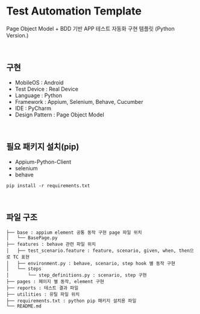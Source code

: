# Test Automation Template
Page Object Model + BDD 기반 APP 테스트 자동화 구현 템플릿 (Python Version.)

&nbsp;

## 구현
- MobileOS : Android
- Test Device : Real Device
- Language : Python
- Framework : Appium, Selenium, Behave, Cucumber
- IDE : PyCharm
- Design Pattern : Page Object Model

&nbsp;

## 필요 패키지 설치(pip)
- Appium-Python-Client
- selenium
- behave


```pip install -r requirements.txt```

&nbsp;

## 파일 구조
```
├── base : appium element 공통 동작 구현 page 파일 위치
│   └── BasePage.py
├── features : behave 관련 파일 위치
│   ├── test_scenario.feature : feature, scenario, given, when, then으로 TC 표현
│   ├── environment.py : behave, scenario, step hook 별 동작 구현
│   └── steps
│       └── step_definitions.py : scenario, step 구현
├── pages : 페이지 별 동작, element 구현
├── reports : 테스트 결과 파일
├── utilities : 유틸 파일 위치
├── requirements.txt : python pip 패키지 설치용 파일
└── README.md
```

&nbsp;

